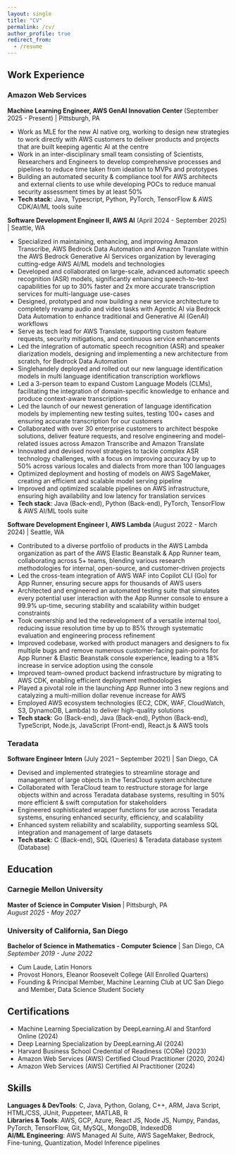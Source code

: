 ```yaml
---
layout: single
title: "CV"
permalink: /cv/
author_profile: true
redirect_from:
  - /resume
---
```


## Work Experience

### Amazon Web Services
**Machine Learning Engineer, AWS GenAI Innovation Center** (September 2025 - Present) | Pittsburgh, PA
- Work as MLE for the new AI native org, working to design new strategies to work directly with AWS customers to deliver
products and projects that are built keeping agentic AI at the centre
- Work in an inter-disciplinary small team consisting of Scientists, Researchers and Engineers to develop comprehensive processes and pipelines to reduce time taken from ideation to MVPs and prototypes
- Building an automated security & compliance tool for AWS architects and external clients to use while developing POCs to reduce
manual security assessment times by at least 50%
- **Tech stack**: Java, Typescript, Python, PyTorch, TensorFlow & AWS CDK/AI/ML tools suite

**Software Development Engineer II, AWS AI** (April 2024 - September 2025) | Seattle, WA
- Specialized in maintaining, enhancing, and improving Amazon Transcribe, AWS Bedrock Data Automation and Amazon Translate within the AWS Bedrock Generative AI Services organization by leveraging cutting-edge AWS AI/ML models and technologies
- Developed and collaborated on large-scale, advanced automatic speech recognition (ASR) models, significantly enhancing speech-to-text capabilities for up to 30% faster and 2x more accurate transcription services for multi-language use-cases
- Designed, prototyped and now building a new service architecture to completely revamp audio and video tasks with Agentic AI via Bedrock Data Automation to enhance traditional and Generative AI (GenAI) workflows
- Serve as tech lead for AWS Translate, supporting custom feature requests, security mitigations, and continuous service enhancements
- Led the integration of automatic speech recognition (ASR) and speaker diarization models, designing and implementing a new architecture from scratch, for Bedrock Data Automation
- Singlehandely deployed and rolled out our new language identification models in multi language identification transcription workflows
- Led a 3-person team to expand Custom Language Models (CLMs), facilitating the integration of domain-specific knowledge to enhance and produce context-aware transcriptions
- Led the launch of our newest generation of language identification models by implementing new testing suites, testing 100+ cases and ensuring accurate transcription for our customers
- Collaborated with over 30 enterprise customers to architect bespoke solutions, deliver feature requests, and resolve engineering and model-related issues across Amazon Transcribe and Amazon Translate
- Innovated and devised novel strategies to tackle complex ASR technology challenges, with a focus on improving accuracy by up to 50% across various locales and dialects from more than 100 languages
- Optimized deployment and hosting of models on AWS SageMaker, creating an efficient and scalable model serving pipeline
- Improved and optimized scalable pipelines on AWS infrastructure, ensuring high availability and low latency for translation services
- **Tech stack**: Java (Back-end), Python (Back-end), PyTorch, TensorFlow & AWS AI/ML tools suite

**Software Development Engineer I, AWS Lambda** (August 2022 - March 2024) | Seattle, WA
- Contributed to a diverse portfolio of products in the AWS Lambda organization as part of the AWS Elastic Beanstalk & App Runner team, collaborating across 5+ teams, blending various research methodologies for internal, open-source, and customer-driven projects
- Led the cross-team integration of AWS WAF into Copilot CLI (Go) for App Runner, ensuring secure apps for thousands of AWS users
- Architected and engineered an automated testing suite that simulates every potential user interaction with the App Runner console to ensure a 99.9% up-time, securing stability and scalability within budget constraints
- Took ownership and led the redevelopment of a versatile internal tool, reducing issue resolution time by up to 85% through systematic evaluation and engineering process refinement
- Improved codebase, worked with product managers and designers to fix multiple bugs and remove numerous customer-facing pain-points for App Runner & Elastic Beanstalk console experience, leading to a 18% increase in service adoption using the console
- Improved team-owned product backend infrastructure by migrating to AWS CDK, enabling efficient deployment methodologies
- Played a pivotal role in the launching App Runner into 3 new regions and catalyzing a multi-million dollar revenue increase for AWS
- Employed AWS ecosystem technologies (EC2, CDK, WAF, CloudWatch, S3, DynamoDB, Lambda) to deliver high-quality solutions
- **Tech stack**: Go (Back-end), Java (Back-end), Python (Back-end), TypeScript, Node.js, JavaScript (Front-end), React.js & AWS tools

### Teradata
**Software Engineer Intern** (July 2021 – September 2021) | San Diego, CA
- Devised and implemented strategies to streamline storage and management of large objects in the TeraCloud system architecture
- Collaborated with TeraCloud team to restructure storage for large objects within and across Teradata database systems, resulting in 50% more efficient & swift computation for stakeholders
- Engineered sophisticated wrapper functions for use across Teradata systems, ensuring enhanced security, efficiency, and scalability
- Enhanced system reliability and scalability, supporting seamless SQL integration and management of large datasets
- **Tech stack**: C (Back-end), SQL (Queries) & Teradata database system (Database)

## Education

### Carnegie Mellon University
**Master of Science in Computer Vision** | Pittsburgh, PA   
*August 2025 - May 2027*

### University of California, San Diego
**Bachelor of Science in Mathematics - Computer Science** | San Diego, CA  
*September 2019 - June 2022*
- Cum Laude, Latin Honors
- Provost Honors, Eleanor Roosevelt College (All Enrolled Quarters)
- Founding & Principal Member, Machine Learning Club at UC San Diego and Member, Data Science Student Society

## Certifications
- Machine Learning Specialization by DeepLearning.AI and Stanford Online (2024)
- Deep Learning Specialization by DeepLearning.AI (2024)
- Harvard Business School Credential of Readiness (CORe) (2023)
- Amazon Web Services (AWS) Certified Cloud Practitioner (2020, 2024)
- Amazon Web Services (AWS) Certified AI Practitioner (2024)

## Skills
**Languages & DevTools**: C, Java, Python, Golang, C++, ARM, Java Script, HTML/CSS, JUnit, Puppeteer, MATLAB, R  
**Libraries & Tools**: AWS, GCP, Azure, React JS, Node JS, Numpy, Pandas, PyTorch, TensorFlow, Git, MySQL, MongoDB, IndexedDB  
**AI/ML Engineering**: AWS Managed AI Suite, AWS SageMaker, Bedrock, Fine-tuning, Quantization, Model Inference pipelines
